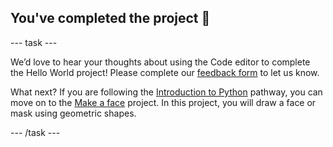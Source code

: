 <h2 class="c-project-heading--task">You've completed the project 🎉</h2>

--- task ---

We’d love to hear your thoughts about using the Code editor to complete the Hello World project! Please complete our [feedback form](https://form.raspberrypi.org/4873648) to let us know.

What next?
If you are following the [Introduction to Python](https://projects.raspberrypi.org/en/raspberrypi/python-intro) pathway, you can move on to the [Make a face](https://projects.raspberrypi.org/en/projects/make-a-face) project. In this project, you will draw a face or mask using geometric shapes.

--- /task ---

